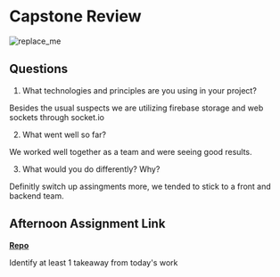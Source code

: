 # Capstone Review

![replace_me](https://codeworks.blob.core.windows.net/public/assets/img/illustrations/placeholder.svg)

## Questions

1. What technologies and principles are you using in your project?

Besides the usual suspects we are utilizing firebase storage and web sockets through socket.io

2. What went well so far?

We worked well together as a team and were seeing good results.     

3. What would you do differently? Why?

Definitly switch up assingments more, we tended to stick to a front and backend team.

## Afternoon Assignment Link

**[Repo](https://github.com/JakeCarp/<ASSIGNMENT_REPO>)**

Identify at least 1 takeaway from today's work
